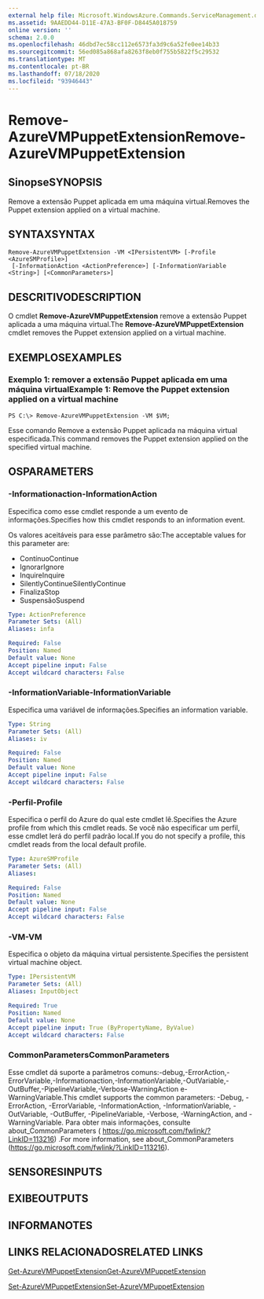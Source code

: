 ```yaml
---
external help file: Microsoft.WindowsAzure.Commands.ServiceManagement.dll-Help.xml
ms.assetid: 9AAEDD44-D11E-47A3-BF0F-D8445A018759
online version: ''
schema: 2.0.0
ms.openlocfilehash: 46dbd7ec58cc112e6573fa3d9c6a52fe0ee14b33
ms.sourcegitcommit: 56ed085a868afa8263f8eb0f755b5822f5c29532
ms.translationtype: MT
ms.contentlocale: pt-BR
ms.lasthandoff: 07/18/2020
ms.locfileid: "93946443"
---
```

# <span data-ttu-id="bc600-101">Remove-AzureVMPuppetExtension</span><span class="sxs-lookup"><span data-stu-id="bc600-101">Remove-AzureVMPuppetExtension</span></span>

## <span data-ttu-id="bc600-102">Sinopse</span><span class="sxs-lookup"><span data-stu-id="bc600-102">SYNOPSIS</span></span>
<span data-ttu-id="bc600-103">Remove a extensão Puppet aplicada em uma máquina virtual.</span><span class="sxs-lookup"><span data-stu-id="bc600-103">Removes the Puppet extension applied on a virtual machine.</span></span>

## <span data-ttu-id="bc600-104">SYNTAX</span><span class="sxs-lookup"><span data-stu-id="bc600-104">SYNTAX</span></span>

```
Remove-AzureVMPuppetExtension -VM <IPersistentVM> [-Profile <AzureSMProfile>]
 [-InformationAction <ActionPreference>] [-InformationVariable <String>] [<CommonParameters>]
```

## <span data-ttu-id="bc600-105">DESCRITIVO</span><span class="sxs-lookup"><span data-stu-id="bc600-105">DESCRIPTION</span></span>
<span data-ttu-id="bc600-106">O cmdlet **Remove-AzureVMPuppetExtension** remove a extensão Puppet aplicada a uma máquina virtual.</span><span class="sxs-lookup"><span data-stu-id="bc600-106">The **Remove-AzureVMPuppetExtension** cmdlet removes the Puppet extension applied on a virtual machine.</span></span>

## <span data-ttu-id="bc600-107">EXEMPLOS</span><span class="sxs-lookup"><span data-stu-id="bc600-107">EXAMPLES</span></span>

### <span data-ttu-id="bc600-108">Exemplo 1: remover a extensão Puppet aplicada em uma máquina virtual</span><span class="sxs-lookup"><span data-stu-id="bc600-108">Example 1: Remove the Puppet extension applied on a virtual machine</span></span>
```
PS C:\> Remove-AzureVMPuppetExtension -VM $VM;
```

<span data-ttu-id="bc600-109">Esse comando Remove a extensão Puppet aplicada na máquina virtual especificada.</span><span class="sxs-lookup"><span data-stu-id="bc600-109">This command removes the Puppet extension applied on the specified virtual machine.</span></span>

## <span data-ttu-id="bc600-110">OS</span><span class="sxs-lookup"><span data-stu-id="bc600-110">PARAMETERS</span></span>

### <span data-ttu-id="bc600-111">-Informationaction</span><span class="sxs-lookup"><span data-stu-id="bc600-111">-InformationAction</span></span>
<span data-ttu-id="bc600-112">Especifica como esse cmdlet responde a um evento de informações.</span><span class="sxs-lookup"><span data-stu-id="bc600-112">Specifies how this cmdlet responds to an information event.</span></span>

<span data-ttu-id="bc600-113">Os valores aceitáveis para esse parâmetro são:</span><span class="sxs-lookup"><span data-stu-id="bc600-113">The acceptable values for this parameter are:</span></span>

- <span data-ttu-id="bc600-114">Contínuo</span><span class="sxs-lookup"><span data-stu-id="bc600-114">Continue</span></span>
- <span data-ttu-id="bc600-115">Ignorar</span><span class="sxs-lookup"><span data-stu-id="bc600-115">Ignore</span></span>
- <span data-ttu-id="bc600-116">Inquire</span><span class="sxs-lookup"><span data-stu-id="bc600-116">Inquire</span></span>
- <span data-ttu-id="bc600-117">SilentlyContinue</span><span class="sxs-lookup"><span data-stu-id="bc600-117">SilentlyContinue</span></span>
- <span data-ttu-id="bc600-118">Finaliza</span><span class="sxs-lookup"><span data-stu-id="bc600-118">Stop</span></span>
- <span data-ttu-id="bc600-119">Suspensão</span><span class="sxs-lookup"><span data-stu-id="bc600-119">Suspend</span></span>

```yaml
Type: ActionPreference
Parameter Sets: (All)
Aliases: infa

Required: False
Position: Named
Default value: None
Accept pipeline input: False
Accept wildcard characters: False
```

### <span data-ttu-id="bc600-120">-InformationVariable</span><span class="sxs-lookup"><span data-stu-id="bc600-120">-InformationVariable</span></span>
<span data-ttu-id="bc600-121">Especifica uma variável de informações.</span><span class="sxs-lookup"><span data-stu-id="bc600-121">Specifies an information variable.</span></span>

```yaml
Type: String
Parameter Sets: (All)
Aliases: iv

Required: False
Position: Named
Default value: None
Accept pipeline input: False
Accept wildcard characters: False
```

### <span data-ttu-id="bc600-122">-Perfil</span><span class="sxs-lookup"><span data-stu-id="bc600-122">-Profile</span></span>
<span data-ttu-id="bc600-123">Especifica o perfil do Azure do qual este cmdlet lê.</span><span class="sxs-lookup"><span data-stu-id="bc600-123">Specifies the Azure profile from which this cmdlet reads.</span></span>
<span data-ttu-id="bc600-124">Se você não especificar um perfil, esse cmdlet lerá do perfil padrão local.</span><span class="sxs-lookup"><span data-stu-id="bc600-124">If you do not specify a profile, this cmdlet reads from the local default profile.</span></span>

```yaml
Type: AzureSMProfile
Parameter Sets: (All)
Aliases: 

Required: False
Position: Named
Default value: None
Accept pipeline input: False
Accept wildcard characters: False
```

### <span data-ttu-id="bc600-125">-VM</span><span class="sxs-lookup"><span data-stu-id="bc600-125">-VM</span></span>
<span data-ttu-id="bc600-126">Especifica o objeto da máquina virtual persistente.</span><span class="sxs-lookup"><span data-stu-id="bc600-126">Specifies the persistent virtual machine object.</span></span>

```yaml
Type: IPersistentVM
Parameter Sets: (All)
Aliases: InputObject

Required: True
Position: Named
Default value: None
Accept pipeline input: True (ByPropertyName, ByValue)
Accept wildcard characters: False
```

### <span data-ttu-id="bc600-127">CommonParameters</span><span class="sxs-lookup"><span data-stu-id="bc600-127">CommonParameters</span></span>
<span data-ttu-id="bc600-128">Esse cmdlet dá suporte a parâmetros comuns:-debug,-ErrorAction,-ErrorVariable,-Informationaction,-InformationVariable,-OutVariable,-OutBuffer,-PipelineVariable,-Verbose-WarningAction e-WarningVariable.</span><span class="sxs-lookup"><span data-stu-id="bc600-128">This cmdlet supports the common parameters: -Debug, -ErrorAction, -ErrorVariable, -InformationAction, -InformationVariable, -OutVariable, -OutBuffer, -PipelineVariable, -Verbose, -WarningAction, and -WarningVariable.</span></span> <span data-ttu-id="bc600-129">Para obter mais informações, consulte about_CommonParameters ( https://go.microsoft.com/fwlink/?LinkID=113216) .</span><span class="sxs-lookup"><span data-stu-id="bc600-129">For more information, see about_CommonParameters (https://go.microsoft.com/fwlink/?LinkID=113216).</span></span>

## <span data-ttu-id="bc600-130">SENSORES</span><span class="sxs-lookup"><span data-stu-id="bc600-130">INPUTS</span></span>

## <span data-ttu-id="bc600-131">EXIBE</span><span class="sxs-lookup"><span data-stu-id="bc600-131">OUTPUTS</span></span>

## <span data-ttu-id="bc600-132">INFORMA</span><span class="sxs-lookup"><span data-stu-id="bc600-132">NOTES</span></span>

## <span data-ttu-id="bc600-133">LINKS RELACIONADOS</span><span class="sxs-lookup"><span data-stu-id="bc600-133">RELATED LINKS</span></span>

[<span data-ttu-id="bc600-134">Get-AzureVMPuppetExtension</span><span class="sxs-lookup"><span data-stu-id="bc600-134">Get-AzureVMPuppetExtension</span></span>](./Get-AzureVMPuppetExtension.md)

[<span data-ttu-id="bc600-135">Set-AzureVMPuppetExtension</span><span class="sxs-lookup"><span data-stu-id="bc600-135">Set-AzureVMPuppetExtension</span></span>](./Set-AzureVMPuppetExtension.md)


